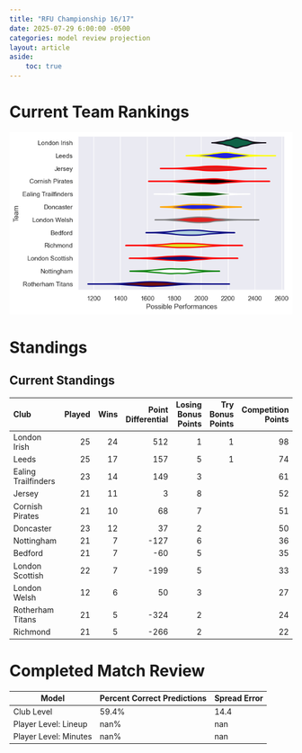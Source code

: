```yaml
---  
title: "RFU Championship 16/17"  
date: 2025-07-29 6:00:00 -0500  
categories: model review projection  
layout: article  
aside:  
    toc: true  
---
```

# Current Team Rankings


![Club Rankings](plots/rankings_RFU_Championship_1617.png)
# Standings

## Current Standings


| Club                |   Played |   Wins |   Point Differential |   Losing Bonus Points |   Try Bonus Points |   Competition Points |
|:--------------------|---------:|-------:|---------------------:|----------------------:|-------------------:|---------------------:|
| London Irish        |       25 |     24 |                  512 |                     1 |                  1 |                   98 |
| Leeds               |       25 |     17 |                  157 |                     5 |                  1 |                   74 |
| Ealing Trailfinders |       23 |     14 |                  149 |                     3 |                    |                   61 |
| Jersey              |       21 |     11 |                    3 |                     8 |                    |                   52 |
| Cornish Pirates     |       21 |     10 |                   68 |                     7 |                    |                   51 |
| Doncaster           |       23 |     12 |                   37 |                     2 |                    |                   50 |
| Nottingham          |       21 |      7 |                 -127 |                     6 |                    |                   36 |
| Bedford             |       21 |      7 |                  -60 |                     5 |                    |                   35 |
| London Scottish     |       22 |      7 |                 -199 |                     5 |                    |                   33 |
| London Welsh        |       12 |      6 |                   50 |                     3 |                    |                   27 |
| Rotherham Titans    |       21 |      5 |                 -324 |                     2 |                    |                   24 |
| Richmond            |       21 |      5 |                 -266 |                     2 |                    |                   22 |



# Completed Match Review


| Model | Percent Correct Predictions | Spread Error |
| ------ | ------ | ------ |
| Club Level | 59.4% | 14.4 |
| Player Level: Lineup | nan% | nan |
| Player Level: Minutes | nan% | nan |

